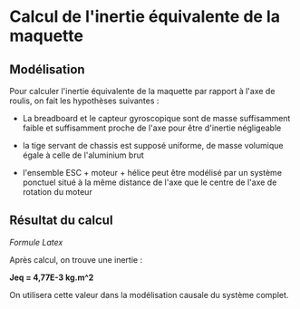 # Calcul de l'inertie équivalente de la maquette

## Modélisation

Pour calculer l'inertie équivalente de la maquette par rapport à l'axe de roulis, on fait les hypothèses suivantes :

- La breadboard et le capteur gyroscopique sont de masse suffisamment faible et suffisamment proche de l'axe pour être d'inertie négligeable

- la tige servant de chassis est supposé uniforme, de masse volumique égale à celle de l'aluminium brut

- l'ensemble ESC + moteur + hélice peut être modélisé par un système ponctuel situé à la même distance de l'axe que le centre de l'axe de rotation du moteur


## Résultat du calcul

*Formule Latex*

Après calcul, on trouve une inertie :

**Jeq = 4,77E-3 kg.m^2**

On utilisera cette valeur dans la modélisation causale du système complet.